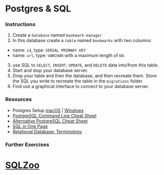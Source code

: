 # Postgres & SQL

### Instructions

1. Create a `database` named `bookmark-manager`
2. In this database create a `table` named `bookmarks` with two columns:
-  name: `id`, type: `SERIAL PRIMARY KEY`
-  name: `url`, type: `VARCHAR` with a maximum length of `60`.

3. use SQL to `SELECT`, `INSERT`, `UPDATE`, and `DELETE` data into/from this table.
4. Start and stop your database server.
5. Drop your table and then the database, and then recreate them. Store the SQL you write to recreate the table in the `migrations` folder.
4. Find use a graphical interface to connect to your database server.

### Resources
* Postgres Setup [macOS](https://www.robinwieruch.de/postgres-sql-macos-setup) | [Windows](https://www.robinwieruch.de/postgres-sql-windows-setup)
* [PostgreSQL Command Line Cheat Sheet](http://blog.jasonmeridth.com/posts/postgresql-command-line-cheat-sheet/)
* [Alternative PostgreSQL Cheat Sheet](http://www.postgresqltutorial.com/postgresql-cheat-sheet/)
* [SQL in One Page](http://www.cheat-sheets.org/sites/sql.su/)
* [Relational Database: Terminology](https://en.wikipedia.org/wiki/Relational_database#Terminology)

### Further Exercises
# [SQLZoo](https://sqlzoo.net/)

